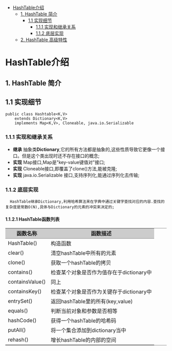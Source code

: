 <!-- GFM-TOC -->
* [HashTable介绍](#HashTable介绍)
    * [1. HashTable 简介](#1-HashTable-简介)
       * [1.1 实现细节](#11-实现细节)
         * [1.1.1 实现和继承关系](#111-实现和继承关系) 
         * [1.1.2 底层实现](#112-底层实现)
    * [2. HashTable 高级特性](#2-HashTable-高级特性)
<!-- GFM-TOC -->

# HashTable介绍
## 1. HashTable 简介
## 1.1 实现细节
```
public class Hashtable<K,V>
    extends Dictionary<K,V>
    implements Map<K,V>, Cloneable, java.io.Serializable
```

### 1.1.1 实现和继承关系
   - **继承** 抽象类**Dictionary**,它的所有方法都是抽象的,这些性质导致它更像一个接口。但是这个类出现时还不存在接口的概念;
   - **实现** Map接口,Map是"key-value键值对"接口;
   - **实现** Cloneable接口,即覆盖了clone()方法,能被克隆;
   - **实现** java.io.Serializable 接口,支持序列化,能通过序列化去传输;

### 1.1.2 底层实现
``` 
  HashTable继承Dictionary,利用哈希算法来在字典中通过关键字查找对应的内容.查找的复杂度是常数O(N),具体与Dictionary的元素的冲突来决定的;
```
#### 1.1.2.1 HashTable函数列表

<table frame="hsides" rules="groups" cellspacing=0 cellpadding=0>
<!-- 表头部分 -->
<thead align=center style="font-weight:bolder; background-color:#cccccc">
     <tr>
          <td>函数名称</td>
          <td>函数描述</td>
     </tr>
</thead>

<tbody>
    <tr>
        <td>HashTable()</td>
        <td>构造函数</td>
    </tr>
    <tr>
        <td>clear()</td>
        <td>清空hashTable中所有的元素</td>
    </tr>
    <tr>
        <td>clone()</td>
        <td>获取一个hashTable的拷贝</td>
    </tr>
    <tr>
        <td>contains()</td>
        <td>检查某个对象是否作为值存在于dictionary中</td>
    </tr>
    <tr>
        <td>containsValue()</td>
        <td>同上</td>
    </tr>
    <tr>
        <td>containsKey()</td>
        <td>检查某个对象是否作为关键存于dictionary中</td>
    </tr>
    <tr>
        <td>entrySet()</td>
        <td>返回hashTable里的所有(key,value)</td>
    </tr>
    <tr>
        <td>equals()</td>
        <td>判断当前对象和参数是否相等</td>
    </tr>
    <tr>
        <td>hashCode()</td>
        <td>获得一个hashTable的哈希码</td>
    </tr>
    <tr>
        <td>putAll()</td>
        <td>将一个集合添加到dictionary当中</td>
    </tr>
    <tr>
        <td>rehash()</td>
        <td>增长hashTable的内部的空间</td>
    </tr>
    
</tbody>
</table>
